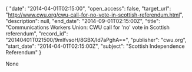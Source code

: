 {
  "date": "2014-04-01T02:15:00", 
  "open_access": false, 
  "target_url": "http://www.cwu.org/cwu-call-for-no-vote-in-scottish-referendum.html", 
  "description": null, 
  "end_date": "2014-09-01T02:15:00Z", 
  "title": "Communications Workers Union: CWU call for 'no' vote in Scottish referendum", 
  "record_id": "20140401T021500/9mIfvsoH/8GBX/Id7aPghA==", 
  "publisher": "cwu.org", 
  "start_date": "2014-04-01T02:15:00Z", 
  "subject": "Scottish Independence Referendum"
}

None